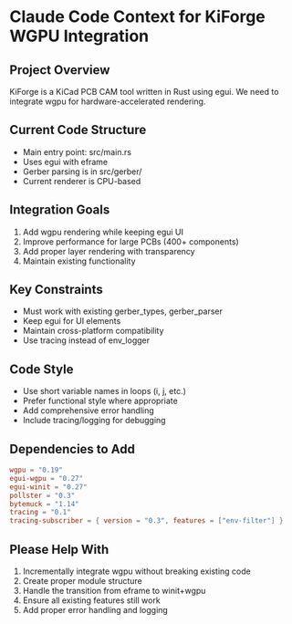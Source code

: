 # Claude Code Context for KiForge WGPU Integration

## Project Overview
KiForge is a KiCad PCB CAM tool written in Rust using egui. We need to integrate wgpu for hardware-accelerated rendering.

## Current Code Structure
- Main entry point: src/main.rs
- Uses egui with eframe
- Gerber parsing is in src/gerber/
- Current renderer is CPU-based

## Integration Goals
1. Add wgpu rendering while keeping egui UI
2. Improve performance for large PCBs (400+ components)
3. Add proper layer rendering with transparency
4. Maintain existing functionality

## Key Constraints
- Must work with existing gerber_types, gerber_parser
- Keep egui for UI elements
- Maintain cross-platform compatibility
- Use tracing instead of env_logger

## Code Style
- Use short variable names in loops (i, j, etc.)
- Prefer functional style where appropriate
- Add comprehensive error handling
- Include tracing/logging for debugging

## Dependencies to Add
```toml
wgpu = "0.19"
egui-wgpu = "0.27"
egui-winit = "0.27"
pollster = "0.3"
bytemuck = "1.14"
tracing = "0.1"
tracing-subscriber = { version = "0.3", features = ["env-filter"] }
```

## Please Help With
1. Incrementally integrate wgpu without breaking existing code
2. Create proper module structure
3. Handle the transition from eframe to winit+wgpu
4. Ensure all existing features still work
5. Add proper error handling and logging